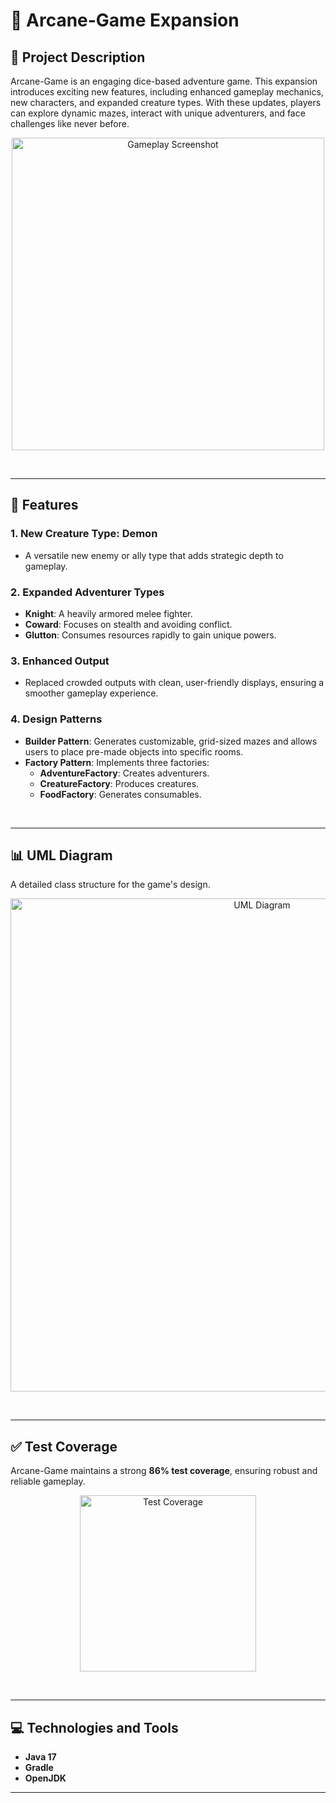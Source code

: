 # 🎲 **Arcane-Game Expansion**

## 📝 **Project Description**

Arcane-Game is an engaging dice-based adventure game. This expansion introduces exciting new features, including enhanced gameplay mechanics, new characters, and expanded creature types. With these updates, players can explore dynamic mazes, interact with unique adventurers, and face challenges like never before.

<p align="center">
  <img width="500" alt="Gameplay Screenshot" src="https://github.com/user-attachments/assets/b71e01c8-49fc-4162-a705-3d14a6052031">
</p>

<br>

---

## 🌟 **Features**

### **1. New Creature Type: Demon**
- A versatile new enemy or ally type that adds strategic depth to gameplay.

### **2. Expanded Adventurer Types**
- **Knight**: A heavily armored melee fighter.
- **Coward**: Focuses on stealth and avoiding conflict.
- **Glutton**: Consumes resources rapidly to gain unique powers.

### **3. Enhanced Output**
- Replaced crowded outputs with clean, user-friendly displays, ensuring a smoother gameplay experience.

### **4. Design Patterns**
- **Builder Pattern**: Generates customizable, grid-sized mazes and allows users to place pre-made objects into specific rooms.
- **Factory Pattern**: Implements three factories:
  - **AdventureFactory**: Creates adventurers.
  - **CreatureFactory**: Produces creatures.
  - **FoodFactory**: Generates consumables.

<br>

---

## 📊 **UML Diagram**
A detailed class structure for the game's design.

<p align="center">
  <img width="789" alt="UML Diagram" src="https://github.com/user-attachments/assets/2d81d643-8ab3-4a08-9a13-0ea8648506d6">
</p>

<br>

---

## ✅ **Test Coverage**
Arcane-Game maintains a strong **86% test coverage**, ensuring robust and reliable gameplay.

<p align="center">
  <img width="282" alt="Test Coverage" src="https://github.com/user-attachments/assets/5891b282-0d47-4a1c-a840-416c1bcf33cc">
</p>

<br>

---

## 💻 **Technologies and Tools**
- **Java 17**
- **Gradle**
- **OpenJDK**

---
